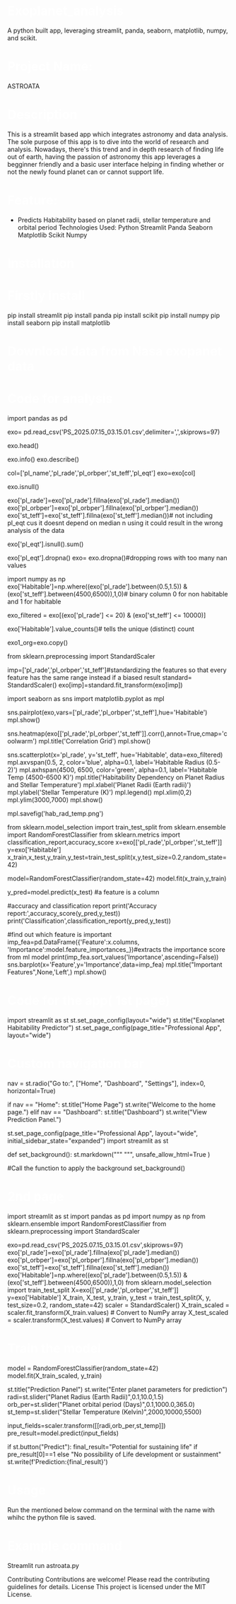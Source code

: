 # Exoplanet_analysis
A python built app, leveraging streamlit, panda, seaborn, matplotlib, numpy, and scikit.
# Project Name:
ASTROATA
# Description
This is a streamlit based app which integrates astronomy and data analysis. The sole purpose of this app is to dive into the world of research and analysis. Nowadays, there's this trend and in depth research of finding life out of earth, having the passion of astronomy this app leverages a begginner friendly and a basic user interface helping in finding whether or not the newly found planet can or cannot support life. 
# Feature:
* Predicts Habitability based on planet radii, stellar temperature and orbital period
Technologies Used:
Python
Streamlit
Panda
Seaborn
Matplotlib
Scikit
Numpy

# Installation
# Firstly install 
pip install streamlit
pip install panda
pip install scikit
pip install numpy
pip install seaborn
pip install matplotlib
# Download data from Nasa exopanet data 
# Code for analysis

import pandas as pd

exo= pd.read_csv('PS_2025.07.15_03.15.01.csv',delimiter=',',skiprows=97)

exo.head()

exo.info()
exo.describe()

col=['pl_name','pl_rade','pl_orbper','st_teff','pl_eqt']
exo=exo[col]

exo.isnull()

exo['pl_rade']=exo['pl_rade'].fillna(exo['pl_rade'].median())
exo['pl_orbper']=exo['pl_orbper'].fillna(exo['pl_orbper'].median())
exo['st_teff']=exo['st_teff'].fillna(exo['st_teff'].median())# not including pl_eqt cus it doesnt depend on median n using it could result in the wrong analysis of the data

exo['pl_eqt'].isnull().sum()


exo['pl_eqt'].dropna()
exo= exo.dropna()#dropping rows with too many nan values


import numpy as np
exo['Habitable']=np.where((exo['pl_rade'].between(0.5,1.5)) & (exo['st_teff'].between(4500,6500)),1,0)# binary column 0 for non habitable and 1 for habitable


exo_filtered = exo[(exo['pl_rade'] <= 20) & (exo['st_teff'] <= 10000)]


exo['Habitable'].value_counts()# tells the unique (distinct) count 


exo1_org=exo.copy()


from sklearn.preprocessing import StandardScaler

imp=['pl_rade','pl_orbper','st_teff']#standardizing the features so that every feature has the same range instead if a biased result
standard= StandardScaler()
exo[imp]=standard.fit_transform(exo[imp])

import seaborn as sns
import matplotlib.pyplot as mpl


sns.pairplot(exo,vars=['pl_rade','pl_orbper','st_teff'],hue='Habitable')
mpl.show()


sns.heatmap(exo[['pl_rade','pl_orbper','st_teff']].corr(),annot=True,cmap='coolwarm')
mpl.title('Correlation Grid')
mpl.show()


sns.scatterplot(x='pl_rade', y='st_teff', hue='Habitable', data=exo_filtered)
mpl.axvspan(0.5, 2, color='blue', alpha=0.1, label='Habitable Radius (0.5-2)')
mpl.axhspan(4500, 6500, color='green', alpha=0.1, label='Habitable Temp (4500-6500 K)')
mpl.title('Habitability Dependency on Planet Radius and Stellar Temperature')
mpl.xlabel('Planet Radii (Earth radii)')
mpl.ylabel('Stellar Temperature (K)')
mpl.legend()
mpl.xlim(0,2)
mpl.ylim(3000,7000)
mpl.show()


mpl.savefig('hab_rad_temp.png')


from sklearn.model_selection import train_test_split
from sklearn.ensemble import RandomForestClassifier
from sklearn.metrics import classification_report,accuracy_score
x=exo[['pl_rade','pl_orbper','st_teff']]
y=exo['Habitable']
x_train,x_test,y_train,y_test=train_test_split(x,y,test_size=0.2,random_state=42)


model=RandomForestClassifier(random_state=42)
model.fit(x_train,y_train)


y_pred=model.predict(x_test)
#a feature is a column


#accuracy and classification report
print('Accuracy report:',accuracy_score(y_pred,y_test))
print('Classification',classification_report(y_pred,y_test))

#find out which feature is important 
imp_fea=pd.DataFrame({'Feature':x.columns, 
                      'Importance':model.feature_importances_})#extracts the importance score from ml model
print(imp_fea.sort_values('Importance',ascending=False))
sns.barplot(x='Feature',y='Importance',data=imp_fea)
mpl.title("Important Features",None,'Left',)
mpl.show()

# Code for the app( 1st page)

import streamlit as st
st.set_page_config(layout="wide")
st.title("Exoplanet Habitability Predictor")
st.set_page_config(page_title="Professional App", layout="wide")

# Custom navigation bar
nav = st.radio("Go to:", ["Home", "Dashboard", "Settings"], index=0, horizontal=True)

if nav == "Home":
    st.title("Home Page")
    st.write("Welcome to the home page.")
elif nav == "Dashboard":
    st.title("Dashboard")
    st.write("View Prediction Panel.")

st.set_page_config(page_title="Professional App", layout="wide", initial_sidebar_state="expanded")
import streamlit as st

def set_background():
    st.markdown("""
        <style>
        .stApp {
            background-image: url("images.jpg");  # Replace with your image URL
            background-size: cover;
            background-position: center;
            background-attachment: fixed;
        }
        .stApp > header {
            background-color: rgba(0, 0, 0, 0.7);  # Semi-transparent header
        }
        .sidebar .sidebar-content {
            background-color: rgba(255, 255, 255, 0.9);  # Semi-transparent sidebar
        }
        h1, h2, h3 {
            color: #ffffff;  # White text for readability on dark background
            font-family: 'Arial', sans-serif;
        }
        .stButton>button {
            background-color: #4CAF50;
            color: red;
            border-radius: 5px;
            padding: 10px 20px;
        }
        </style>
        """,
        unsafe_allow_html=True
    )

#Call the function to apply the background
set_background()
# 2nd page 
import streamlit as st
import pandas as pd
import numpy as np
from sklearn.ensemble import RandomForestClassifier
from sklearn.preprocessing import StandardScaler

exo=pd.read_csv('PS_2025.07.15_03.15.01.csv',skiprows=97)
exo['pl_rade']=exo['pl_rade'].fillna(exo['pl_rade'].median())
exo['pl_orbper']=exo['pl_orbper'].fillna(exo['pl_orbper'].median())
exo['st_teff']=exo['st_teff'].fillna(exo['st_teff'].median())
exo['Habitable']=np.where((exo['pl_rade'].between(0.5,1.5)) & (exo['st_teff'].between(4500,6500)),1,0)
from sklearn.model_selection import train_test_split
X=exo[['pl_rade','pl_orbper','st_teff']]
y=exo['Habitable']
X_train, X_test, y_train, y_test = train_test_split(X, y, test_size=0.2, random_state=42)
scaler = StandardScaler()
X_train_scaled = scaler.fit_transform(X_train.values)  # Convert to NumPy array
X_test_scaled = scaler.transform(X_test.values)        # Convert to NumPy array

# Train the model
model = RandomForestClassifier(random_state=42)
model.fit(X_train_scaled, y_train)

st.title("Prediction Panel")
st.write("Enter planet parameters for prediction")
radi=st.slider("Planet Radius (Earth Radii)",0.1,10.0,1.5)
orb_per=st.slider("Planet orbital period (Days)",0.1,1000.0,365.0)
st_temp=st.slider("Stellar Temperature (Kelvin)",2000,10000,5500)

input_fields=scaler.transform([[radi,orb_per,st_temp]])
pre_result=model.predict(input_fields)

if st.button("Predict"):
    final_result="Potential for sustaining life" if pre_result[0]==1 else "No possibility of Life development or sustainment"
    st.write(f'Prediction:{final_result}')
# Usage
Run the mentioned below command on the terminal with the name with whihc the python file is saved.
# Example command
Streamlit run astroata.py

Contributing
Contributions are welcome! Please read the contributing guidelines for details.
License
This project is licensed under the MIT License.
